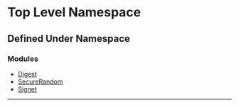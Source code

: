 # Top Level Namespace #
## Defined Under Namespace ##
### Modules ###
  * [Digest](Digest.md)
  * [SecureRandom](SecureRandom.md)
  * [Signet](Signet.md)

---
